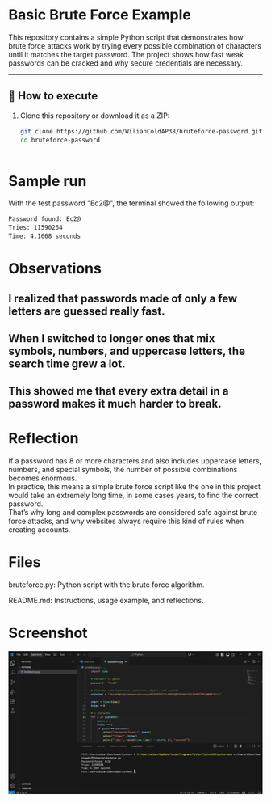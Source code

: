 # Basic Brute Force Example

This repository contains a simple Python script that demonstrates how brute force attacks work by trying every possible combination of characters until it matches the target password. The project shows how fast weak passwords can be cracked and why secure credentials are necessary.

---

## 🔧 How to execute

1. Clone this repository or download it as a ZIP:
   ```bash
   git clone https://github.com/WilianColdAP38/bruteforce-password.git
   cd bruteforce-password



# Sample run

With the test password "Ec2@", the terminal showed the following output:
```bash
Password found: Ec2@
Tries: 11590264
Time: 4.1668 seconds
```


# Observations

## I realized that passwords made of only a few letters are guessed really fast.  
## When I switched to longer ones that mix symbols, numbers, and uppercase letters, the search time grew a lot.  
## This showed me that every extra detail in a password makes it much harder to break.  

# Reflection

If a password has 8 or more characters and also includes uppercase letters, numbers, and special symbols, the number of possible combinations becomes enormous.  
In practice, this means a simple brute force script like the one in this project would take an extremely long time, in some cases years, to find the correct password.  
That’s why long and complex passwords are considered safe against brute force attacks, and why websites always require this kind of rules when creating accounts.  



# Files

bruteforce.py: Python script with the brute force algorithm.

README.md: Instructions, usage example, and reflections.

# Screenshot

![Program running](screen.jpg)

